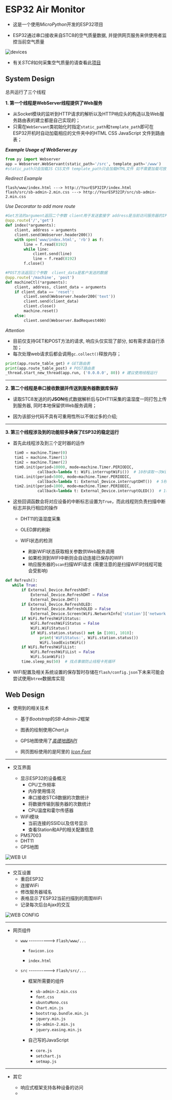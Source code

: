 # ESP32 Air Monitor
- 这是一个使用*MicroPython*开发的ESP32项目

- ESP32通过串口接收来自STC8的空气质量数据, 并提供网页服务来供使用者监控当前空气质量

![devices](images\devices.jpg)

- 有关*STC8*如何采集空气质量的请查看此[项目](https://github.com/windfallw/STC8-Airsensor)

## System Design

 总共运行了三个线程

**1. 第一个线程是WebServer线程提供了Web服务**

 - 从Socket模块的监听到HTTP请求的解析以及HTTP响应头的构造以及Web服务路由表的建立都是自己实现的；
 - 只需在`WebServant`类初始化时指定`static_path`和`template_path`即可在ESP32开机时自动加载相应的文件夹中的HTML CSS JavaScript 文件到路由表；

 ***Example Usage of WebServer.py***

 ```python
from py import Webserver
app = Webserver.WebServant(static_path='/src', template_path='/www')
#static_path只会加载JS CSS文件 template_path只会加载HTML文件 如不需要加载可放空
 ```

 *Redirect Example*
```text
flash/www/index.html ---> http://YourESP32IP/index.html
flash/src/sb-admin-2.min.css ---> http://YourESP32IP/src/sb-admin-2.min.css
```

 *Use Decorator to add more route*
```python
#Get方法的argument返回二个参数 client用于发送套接字 address是当前访问服务器的IP
@app.route('/','get')
def index(*arguments):
    client, address = arguments
    client.send(Webserver.header200())
    with open('www/index.html', 'rb') as f:
        line = f.read(8192)
        while line:
            client.send(line)
            line = f.read(8192)
        f.close()

#POST方法返回三个参数  client_data是客户发送的数据
@app.route('/machine', 'post')
def machineCtl(*arguments):
    client, address, client_data = arguments
    if client_data == 'reset':
        client.send(Webserver.header200('text'))
        client.send(client_data)
        client.close()
        machine.reset()
    else:
        client.send(Webserver.BadRequest400)
```

 *Attention*

 - 目前仅支持GET和POST方法的请求, 响应头仅实现了部分, 如有需求请自行添加；
 - 每次处理web请求后都会调用`gc.collect()`释放内存；

 ```python
print(app.route_table_get) # GET路由表
print(app.route_table_post) # POST路由表
_thread.start_new_thread(app.run, ('0.0.0.0', 80)) # 建议使用线程运行
 ```

- - -

**2. 第二个线程是串口接收数据并传送到服务器数据库保存**

- 读取STC8发送的的**JSON**格式数据解析后与DHT11采集的温湿度一同打包上传到服务器, 同时本地保留供Web服务调用；

- 因为该部分代码不具有可重用性所以不做过多的介绍;

- - -

**3. 第三个线程涉及到的功能较多确保了ESP32的稳定运行**

- 首先此线程涉及到三个定时器的运作

```python
    tim0 = machine.Timer(0)
    tim1 = machine.Timer(1)
    tim2 = machine.Timer(2)
    tim0.init(period=10000, mode=machine.Timer.PERIODIC,
              callback=lambda t: WiFi.interruptWiFi())  # 10秒读取一次WiFi状态,断线自动重连
    tim1.init(period=5000, mode=machine.Timer.PERIODIC,
              callback=lambda t: External_Device.interruptDHT())  # 5秒读取一次dht
    tim2.init(period=1000, mode=machine.Timer.PERIODIC,
              callback=lambda t: External_Device.interruptOLED())  # 1秒刷新一次OLED
```

 - 这些回调函数会将对应设备的中断标志设置为`True`，而此线程则负责扫描中断标志并执行相应的操作
  
   - DHT11的温湿度采集
   
   - OLED屏的刷新
   
   - WIFI状态的检测
   
     - 刷新WIFI状态获取相关参数供Web服务调用
     - 如果检测到WIFI中断则会自动连接已保存的WIFI
     - 响应服务器的`scan`扫描WIFI请求 (需要注意的是扫描WIFI时线程可能会受影响)
   
 ```python
def Refresh():
    while True:
        if External_Device.RefreshDHT:
            External_Device.RefreshDHT = False
            External_Device.DHT()
        if External_Device.RefreshOLED:
            External_Device.RefreshOLED = False
            External_Device.Screen(WiFi.NetworkInfo['station']['network'])
        if WiFi.RefreshWiFiStatus:
            WiFi.RefreshWiFiStatus = False
            WiFi.WiFiStatus()
            if WiFi.station.status() not in [1001, 1010]:
                print('WiFiStatus:', WiFi.station.status())
                WiFi.loadExistWiFi()
        if WiFi.RefreshWiFiList:
            WiFi.RefreshWiFiList = False
            WiFi.ScanWiFi()
        time.sleep_ms(50)  # 找点事做防止线程卡死循环
 ```

- WIFI配置及相关系统设置的保存暂时存储在`flash/config.json`下未来可能会尝试使用`btree`数据库实现

## Web Design

 - 使用到的相关技术
   
   - 基于*Bootstrap*的*SB-Admin-2*框架
   
   - 图表的绘制使用*Chart.js*
   
   - GPS地图使用了[*高德地图API*](https://lbs.amap.com/)
   
   - 网页图标使用的是阿里的 [*Icon Font*](https://www.iconfont.cn/)

------

- 交互界面

  - 显示ESP32的设备概况
    - CPU工作频率
    - 内存使用情况
    - 串口接收STC8数据的次数统计
    - 将数据传输到服务器的次数统计
    - CPU温度和霍尔传感器
  - WiFi模块
    - 当前连接的SSID以及信号显示
    - 查看Station和AP的相关配置信息
  - PMS7003
  - DHT11
  - GPS地图

![WEB UI](images\web1.png)

------

- 交互设置
  - 重启ESP32
  - 连接WiFi
  - 修改服务器域名
  - 表格显示了ESP32当前扫描到的周围WiFi
  - 记录每次后台Ajax的交互

![WEB CONFIG](images\web2.png)

------

- 网页组件

   - `www` ----------> `Flash/www/...`

     - `favicon.ico`
     
     - `index.html`
     
   - `src` ----------> `Flash/src/...`

   	 - 框架所需要的组件
        - `sb-admin-2.min.css`
        - `font.css`
        - `ubuntuMono.css`
        - `Chart.min.js`
        - `bootstrap.bundle.min.js`
        - `jquery.min.js`
        - `sb-admin-2.min.js`
        - `jquery.easing.min.js`
      
     - 自己写的JavaScript
        - `core.js`
        - `setchart.js`
        - `setmap.js`

------

- 其它

  - 响应式框架支持各种设备的访问
  - 